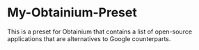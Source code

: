 # My-Obtainium-Preset
This is a preset for Obtainium that contains a list of open-source applications that are alternatives to Google counterparts.
